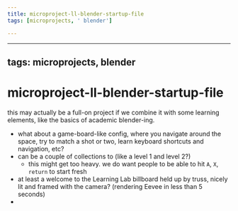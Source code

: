 ```yaml
---
title: microproject-ll-blender-startup-file
tags: [microprojects, ' blender']

---
```


---
tags: microprojects, blender
---

# microproject-ll-blender-startup-file

this may actually be a full-on project if we combine it with some learning elements, like the basics of academic blender-ing.

* what about a game-board-like config, where you navigate around the space, try to match a shot or two, learn keyboard shortcuts and navigation, etc?
* can be a couple of collections to (like a level 1 and level 2?)
    * this might get too heavy. we do want people to be able to hit `A`, `X`, `return` to start fresh
* at least a welcome to the Learning Lab billboard held up by truss, nicely lit and framed with the camera? (rendering Eevee in less than 5 seconds)
* 